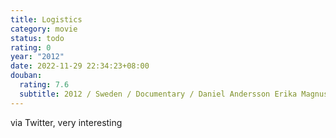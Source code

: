 ```yaml
---
title: Logistics
category: movie
status: todo
rating: 0
year: "2012"
date: 2022-11-29 22:34:23+08:00
douban:
  rating: 7.6
  subtitle: 2012 / Sweden / Documentary / Daniel Andersson Erika Magnusson
---
```


via Twitter, very interesting
